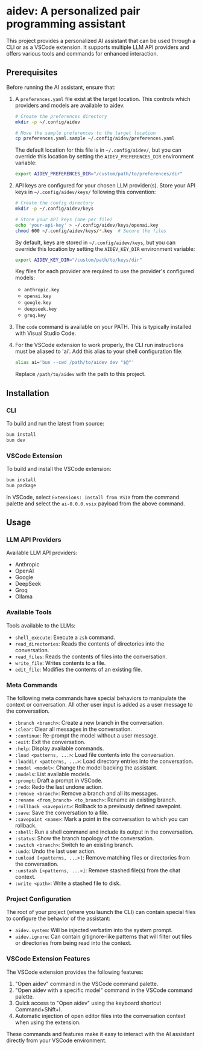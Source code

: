 # aidev: A personalized pair programming assistant

This project provides a personalized AI assistant that can be used through a CLI or as a VSCode extension. It supports multiple LLM API providers and offers various tools and commands for enhanced interaction.

## Prerequisites

Before running the AI assistant, ensure that:

1. A `preferences.yaml` file exist at the target location. This controls which providers and models are available to aidev.

   ```bash
   # Create the preferences directory
   mkdir -p ~/.config/aidev

   # Move the sample preferences to the target location
   cp preferences.yaml.sample ~/.config/aidev/preferences.yaml
   ```

   The default location for this file is in `~/.config/aidev/`, but you can override this location by setting the `AIDEV_PREFERENCES_DIR` environment variable:

   ```bash
   export AIDEV_PREFERENCES_DIR="/custom/path/to/preferences/dir"
   ```

2. API keys are configured for your chosen LLM provider(s). Store your API keys in `~/.config/aidev/keys/` following this convention:

   ```bash
   # Create the config directory
   mkdir -p ~/.config/aidev/keys

   # Store your API keys (one per file)
   echo 'your-api-key' > ~/.config/aidev/keys/openai.key
   chmod 600 ~/.config/aidev/keys/*.key  # Secure the files
   ```

   By default, keys are stored in `~/.config/aidev/keys`, but you can override this location by setting the `AIDEV_KEY_DIR` environment variable:

   ```bash
   export AIDEV_KEY_DIR="/custom/path/to/keys/dir"
   ```

   Key files for each provider are required to use the provider's configured models:

   - `anthropic.key`
   - `openai.key`
   - `google.key`
   - `deepseek.key`
   - `groq.key`

3. The `code` command is available on your PATH. This is typically installed with Visual Studio Code.

4. For the VSCode extension to work properly, the CLI run instructions must be aliased to 'ai'. Add this alias to your shell configuration file:

   ```bash
   alias ai='bun --cwd /path/to/aidev dev "$@"'
   ```

   Replace `/path/to/aidev` with the path to this project.

## Installation

### CLI

To build and run the latest from source:

```bash
bun install
bun dev
```

### VSCode Extension

To build and install the VSCode extension:

```bash
bun install
bun package
```

In VSCode, select `Extensions: Install from VSIX` from the command palette and select the `ai-0.0.0.vsix` payload from the above command.

## Usage

### LLM API Providers

Available LLM API providers:

- Anthropic
- OpenAI
- Google
- DeepSeek
- Groq
- Ollama

### Available Tools

Tools available to the LLMs:

- `shell_execute`: Execute a `zsh` command.
- `read_directories`: Reads the contents of directories into the conversation.
- `read_files`: Reads the contents of files into the conversation.
- `write_file`: Writes contents to a file.
- `edit_file`: Modifies the contents of an existing file.

### Meta Commands

The following meta commands have special behaviors to manipulate the context or conversation. All other user input is added as a user message to the conversation.

- `:branch <branch>`: Create a new branch in the conversation.
- `:clear`: Clear all messages in the conversation.
- `:continue`: Re-prompt the model without a user message.
- `:exit`: Exit the conversation.
- `:help`: Display available commands.
- `:load <patterns, ...>`: Load file contents into the conversation.
- `:loaddir <patterns, ...>`: Load directory entries into the conversation.
- `:model <model>`: Change the model backing the assistant.
- `:models`: List available models.
- `:prompt`: Draft a prompt in VSCode.
- `:redo`: Redo the last undone action.
- `:remove <branch>`: Remove a branch and all its messages.
- `:rename <from_branch> <to_branch>`: Rename an existing branch.
- `:rollback <savepoint>`: Rollback to a previously defined savepoint.
- `:save`: Save the conversation to a file.
- `:savepoint <name>`: Mark a point in the conversation to which you can rollback.
- `:shell`: Run a shell command and include its output in the conversation.
- `:status`: Show the branch topology of the conversation.
- `:switch <branch>`: Switch to an existing branch.
- `:undo`: Undo the last user action.
- `:unload [<patterns, ...>]`: Remove matching files or directories from the conversation.
- `:unstash [<patterns, ...>]`: Remove stashed file(s) from the chat context.
- `:write <path>`: Write a stashed file to disk.

### Project Configuration

The root of your project (where you launch the CLI) can contain special files to configure the behavior of the assistant:

- `aidev.system`: Will be injected verbatim into the system prompt.
- `aidev.ignore`: Can contain gitignore-like patterns that will filter out files or directories from being read into the context.

### VSCode Extension Features

The VSCode extension provides the following features:

1. "Open aidev" command in the VSCode command palette.
2. "Open aidev with a specific model" command in the VSCode command palette.
3. Quick access to "Open aidev" using the keyboard shortcut Command+Shift+I.
4. Automatic injection of open editor files into the conversation context when using the extension.

These commands and features make it easy to interact with the AI assistant directly from your VSCode environment.

